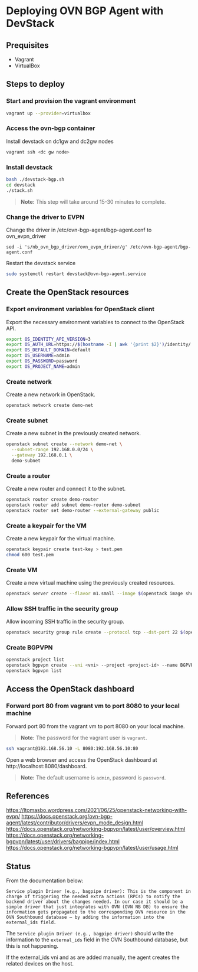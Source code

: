 # Deploying OVN BGP Agent with DevStack

## Prequisites

* Vagrant
* VirtualBox

## Steps to deploy

### Start and provision the vagrant environment

```sh
vagrant up --provider=virtualbox
```

### Access the ovn-bgp container

Install devstack on dc1gw and dc2gw nodes

```sh
vagrant ssh <dc gw node>
```

### Install devstack

```sh
bash ./devstack-bgp.sh
cd devstack
./stack.sh
```

> **Note:** This step will take around 15-30 minutes to complete.

### Change the driver to EVPN

Change the driver in /etc/ovn-bgp-agent/bgp-agent.conf to ovn_evpn_driver

```
sed -i 's/nb_ovn_bgp_driver/ovn_evpn_driver/g' /etc/ovn-bgp-agent/bgp-agent.conf
```

Restart the devstack service

```sh
sudo systemctl restart devstack@ovn-bgp-agent.service
```

## Create the OpenStack resources

### Export environment variables for OpenStack client

Export the necessary environment variables to connect to the OpenStack API.

```sh
export OS_IDENTITY_API_VERSION=3
export OS_AUTH_URL=https://$(hostname -I | awk '{print $2}')/identity/
export OS_DEFAULT_DOMAIN=default
export OS_USERNAME=admin
export OS_PASSWORD=password
export OS_PROJECT_NAME=admin
```

### Create network

Create a new network in OpenStack.

```sh
openstack network create demo-net
```

### Create subnet

Create a new subnet in the previously created network.

```sh
openstack subnet create --network demo-net \
  --subnet-range 192.168.0.0/24 \
  --gateway 192.168.0.1 \
  demo-subnet
```

### Create a router

Create a new router and connect it to the subnet.

```sh
openstack router create demo-router
openstack router add subnet demo-router demo-subnet
openstack router set demo-router --external-gateway public
```

### Create a keypair for the VM

Create a new keypair for the virtual machine.

```sh
openstack keypair create test-key > test.pem
chmod 600 test.pem
```

### Create VM

Create a new virtual machine using the previously created resources.

```sh
openstack server create --flavor m1.small --image $(openstack image show cirros-0.6.2-x86_64-disk -f value -c id) --nic net-id=$(openstack network show demo-net -f value -c id) --security-group $(openstack security group list -f value -c ID -c Name --project $(openstack project show admin -f value -c id) | grep default | awk '{print $1}' ) --key-name test-key demo-vm1
```

### Allow SSH traffic in the security group

Allow incoming SSH traffic in the security group.

```sh
openstack security group rule create --protocol tcp --dst-port 22 $(openstack security group list -f value -c ID -c Name --project $(openstack project show admin -f value -c id) | grep default | awk '{print $1}' )
```

### Create BGPVPN

```sh
openstack project list
openstack bgpvpn create --vni <vni> --project <project-id> --name BGPVPN1
openstack bgpvpn list
```

## Access the OpenStack dashboard

### Forward port 80 from vagrant vm to port 8080 to your local machine

Forward port 80 from the vagrant vm to port 8080 on your local machine.

> **Note:** The password for the vagrant user is `vagrant`.

```sh
ssh vagrant@192.168.56.10 -L 8080:192.168.56.10:80
```

Open a web browser and access the OpenStack dashboard at http://localhost:8080/dashboard.

> **Note:** The default username is `admin`, password is `password`.

## References
https://ltomasbo.wordpress.com/2021/06/25/openstack-networking-with-evpn/
https://docs.openstack.org/ovn-bgp-agent/latest/contributor/drivers/evpn_mode_design.html
https://docs.openstack.org/networking-bgpvpn/latest/user/overview.html
https://docs.openstack.org/networking-bgpvpn/latest/user/drivers/bagpipe/index.html
https://docs.openstack.org/networking-bgpvpn/latest/user/usage.html

## Status

From the documentation below:

```
Service plugin Driver (e.g., bagpipe driver): This is the component in charge of triggering the needed extra actions (RPCs) to notify the backend driver about the changes needed. In our case it should be a simple driver that just integrates with OVN (OVN NB DB) to ensure the information gets propagated to the corresponding OVN resource in the OVN Southbound database — by adding the information into the external_ids field.
```

The `Service plugin Driver (e.g., bagpipe driver)` should write the information to the `external_ids` field in the OVN Southbound database, but this is not happening.

If the external_ids vni and as are added manually, the agent creates the related devices on the host.
```